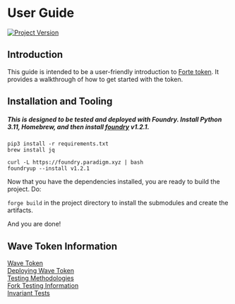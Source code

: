 # User Guide

[![Project Version][version-image]][version-url]

## Introduction

This guide is intended to be a user-friendly introduction to [Forte token](./wave/README.md). It provides a walkthrough of how to get started with the token.

## Installation and Tooling

##### This is designed to be tested and deployed with Foundry. Install Python 3.11, Homebrew, and then install [foundry](https://github.com/foundry-rs/foundry) v1.2.1.

```
pip3 install -r requirements.txt
brew install jq
```

```
curl -L https://foundry.paradigm.xyz | bash
foundryup --install v1.2.1
```



Now that you have the dependencies installed, you are ready to build the project. Do:

`forge build` in the project directory to install the submodules and create the artifacts.

And you are done!

## Wave Token Information
[Wave Token](./wave/WAVE.md)    
[Deploying Wave Token](./wave/README.md)        
[Testing Methodologies](./wave/ERC20_UPGRADEABLE_TESTING_METHODOLOGY.md)    
[Fork Testing Information](./wave/ERC20_UPGRADEABLE_TESTING_METHODOLOGY.md#fork-tests)  
[Invariant Tests](./invariants/ERC20_UPGRADEABLE_INVARIANTS.md)


<!-- These are the header links -->
[version-image]: https://img.shields.io/badge/Version-1.0.0-brightgreen?style=for-the-badge&logo=appveyor
[version-url]: https://github.com/Forte-Service-Company-Ltd/forte-token
